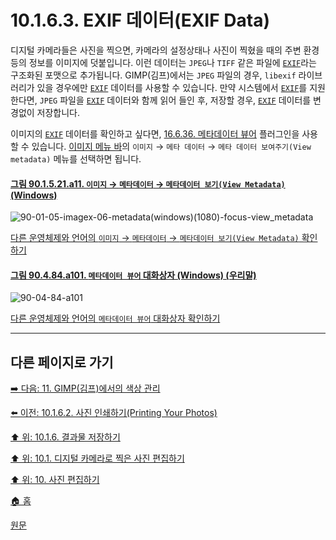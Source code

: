 # 10.1.6.3. EXIF 데이터(EXIF Data)
디지털 카메라들은 사진을 찍으면, 카메라의 설정상태나 사진이 찍혔을 때의 주변 환경 등의 정보를 이미지에 덧붙입니다. 이런 데이터는 `JPEG`나 `TIFF` 같은 파일에 [`EXIF`](./19-glossaryx-exif.md)라는 구조화된 포맷으로 추가됩니다. GIMP(김프)에서는 `JPEG` 파일의 경우, `libexif` 라이브러리가 있을 경우에만 [`EXIF`](./19-glossaryx-exif.md) 데이터를 사용할 수 있습니다. 만약 시스템에서 [`EXIF`](./19-glossaryx-exif.md)를 지원한다면, `JPEG` 파일을 [`EXIF`](./19-glossaryx-exif.md) 데이터와 함께 읽어 들인 후, 저장할 경우, [`EXIF`](./19-glossaryx-exif.md) 데이터를 변경없이 저장합니다.

이미지의 [`EXIF`](./19-glossaryx-exif.md) 데이터를 확인하고 싶다면, [16.6.36. 메타데이터 뷰어](./16-06-36-metadata-viewer.md) 플러그인을 사용할 수 있습니다. [이미지 메뉴 바](./19-glossaryx-image_menu_bar.md)의 `이미지` → `메타 데이터` → `메타 데이터 보여주기(View metadata)` 메뉴를 선택하면 됩니다.

<a id="90-01-05-21-a11"></a>

#### [그림 90.1.5.21.a11. `이미지` → `메타데이터` → `메타데이터 보기(View Metadata)` (Windows)](./90-01-05-21-metadata.md#90-01-05-21-a11)
![90-01-05-imagex-06-metadata(windows)(1080)-focus-view_metadata](https://github.com/wonder13662/gimp/assets/15767104/b06cc44c-29f6-4487-ba67-807c57559ec7)

[다른 운영체제와 언어의 `이미지` → `메타데이터` → `메타데이터 보기(View Metadata)` 확인하기](./90-01-05-21-metadata.md#90-01-05-21-a12)

<a id="90-04-84-a101"></a>

#### [그림 90.4.84.a101. `메타데이터 뷰어` 대화상자 (Windows) (우리말)](./90-04-0084-metadata_viewer.md#90-04-84-a101)
![90-04-84-a101](https://github.com/wonder13662/gimp/assets/15767104/c01c2215-b9e4-4347-b445-74cd53be7911)

[다른 운영체제와 언어의 `메타데이터 뷰어` 대화상자 확인하기](./90-04-0084-metadata_viewer.md#90-04-84-a102)

***

## 다른 페이지로 가기

[➡️ 다음: 11. GIMP(김프)에서의 색상 관리](./11-00-color-management-with-gimp.md)

[⬅️ 이전: 10.1.6.2. 사진 인쇄하기(Printing Your Photos)](./10-01-06-02-printing_your_photos.md)

[⬆️ 위: 10.1.6. 결과물 저장하기](./10-01-06-00-saving_your_results.md)

[⬆️ 위: 10.1. 디지털 카메라로 찍은 사진 편집하기](./10-01-00-working-with-digital-camera-photos.md)

[⬆️ 위: 10. 사진 편집하기](./10-00-enhancing-photographs.md)

[🏠 홈](./00-home.md)

[원문](https://docs.gimp.org/2.10/ko/gimp-imaging-photos.html#gimp-using-photography-exif)
